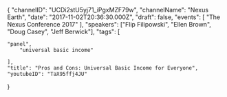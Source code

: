 {
    "channelID": "UCDi2stU5yj71_iPgxMZF79w",
    "channelName": "Nexus Earth",
    "date": "2017-11-02T20:36:30.000Z",
    "draft": false,
    "events": [
        "The Nexus Conference 2017"
    ],
    "speakers": ["Flip Filipowski", "Ellen Brown", "Doug Casey", "Jeff Berwick"],
    "tags": [

	"panel",
        "universal basic income"

    ],
    "title": "Pros and Cons: Universal Basic Income for Everyone",
    "youtubeID": "TaX95ffj4JU"
}
